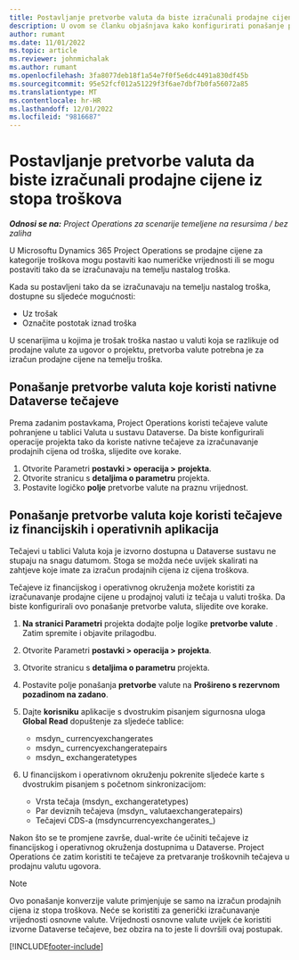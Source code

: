 ```yaml
---
title: Postavljanje pretvorbe valuta da biste izračunali prodajne cijene iz stopa troškova
description: U ovom se članku objašnjava kako konfigurirati ponašanje pretvorbe valuta koje će se koristiti u Microsoftu Dynamics 365 Project Operations kada se prodajne transakcije generiraju iz transakcija troškova.
author: rumant
ms.date: 11/01/2022
ms.topic: article
ms.reviewer: johnmichalak
ms.author: rumant
ms.openlocfilehash: 3fa8077deb18f1a54e7f0f5e6dc4491a830df45b
ms.sourcegitcommit: 95e52fcf012a51229f3f6ae7dbf7b0fa56072a85
ms.translationtype: MT
ms.contentlocale: hr-HR
ms.lasthandoff: 12/01/2022
ms.locfileid: "9816687"
---
```

# <a name="set-up-currency-conversion-to-calculate-sales-prices-from-cost-rates"></a>Postavljanje pretvorbe valuta da biste izračunali prodajne cijene iz stopa troškova

_**Odnosi se na:** Project Operations za scenarije temeljene na resursima / bez zaliha_

U Microsoftu Dynamics 365 Project Operations se prodajne cijene za kategorije troškova mogu postaviti kao numeričke vrijednosti ili se mogu postaviti tako da se izračunavaju na temelju nastalog troška.

Kada su postavljeni tako da se izračunavaju na temelju nastalog troška, dostupne su sljedeće mogućnosti:

- Uz trošak
- Označite postotak iznad troška

U scenarijima u kojima je trošak troška nastao u valuti koja se razlikuje od prodajne valute za ugovor o projektu, pretvorba valute potrebna je za izračun prodajne cijene na temelju troška.

## <a name="currency-conversion-behavior-that-uses-native-dataverse-exchange-rates"></a>Ponašanje pretvorbe valuta koje koristi nativne Dataverse tečajeve

Prema zadanim postavkama, Project Operations koristi tečajeve valute pohranjene u tablici Valuta u sustavu Dataverse. Da biste konfigurirali operacije projekta tako da koriste nativne tečajeve za izračunavanje prodajnih cijena od troška, slijedite ove korake.

1. Otvorite Parametri **postavki \> operacija \> projekta**.
1. Otvorite stranicu s **detaljima o parametru** projekta.
1. Postavite logičko **polje** pretvorbe valute na praznu vrijednost.

## <a name="currency-conversion-behavior-that-uses-exchange-rates-from-finance-and-operations-apps"></a>Ponašanje pretvorbe valuta koje koristi tečajeve iz financijskih i operativnih aplikacija

Tečajevi u tablici Valuta koja je izvorno dostupna u Dataverse sustavu ne stupaju na snagu datumom. Stoga se možda neće uvijek skalirati na zahtjeve koje imate za izračun prodajnih cijena iz cijena troškova.

Tečajeve iz financijskog i operativnog okruženja možete koristiti za izračunavanje prodajne cijene u prodajnoj valuti iz tečaja u valuti troška. Da biste konfigurirali ovo ponašanje pretvorbe valuta, slijedite ove korake.

1.  **Na stranici Parametri** projekta dodajte polje logike **pretvorbe valute** . Zatim spremite i objavite prilagodbu.
1. Otvorite Parametri **postavki \> operacija \> projekta**.
1. Otvorite stranicu s **detaljima o parametru** projekta. 
1. Postavite polje ponašanja **pretvorbe** valute na **Prošireno s rezervnom pozadinom na zadano**.
1. Dajte **korisniku**  aplikacije s dvostrukim pisanjem sigurnosna uloga **Global Read** dopuštenje za sljedeće tablice:

    - msdyn\_ currencyexchangerates
    - msdyn\_ currencyexchangeratepairs
    - msdyn\_ exchangeratetypes

1. U financijskom i operativnom okruženju pokrenite sljedeće karte s dvostrukim pisanjem s početnom sinkronizacijom:

    - Vrsta tečaja (msdyn\_ exchangeratetypes)
    - Par deviznih tečajeva (msdyn\_ valutaexchangeratepairs)
    - Tečajevi CDS-a (msdyncurrencyexchangerates\_)

Nakon što se te promjene završe, dual-write će učiniti tečajeve iz financijskog i operativnog okruženja dostupnima u Dataverse. Project Operations će zatim koristiti te tečajeve za pretvaranje troškovnih tečajeva u prodajnu valutu ugovora.

> [!NOTE]
> Ovo ponašanje konverzije valute primjenjuje se samo na izračun prodajnih cijena iz stopa troškova. Neće se koristiti za generički izračunavanje vrijednosti osnovne valute. Vrijednosti osnovne valute uvijek će koristiti izvorne Dataverse tečajeve, bez obzira na to jeste li dovršili ovaj postupak.

[!INCLUDE[footer-include](../includes/footer-banner.md)]
